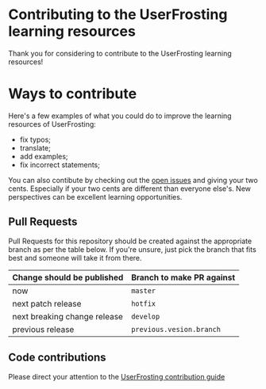 # Contributing to the UserFrosting learning resources

Thank you for considering to contribute to the UserFrosting learning resources!

# Ways to contribute

Here's a few examples of what you could do to improve the learning resources of UserFrosting:

- fix typos;
- translate;
- add examples;
- fix incorrect statements;

You can also contibute by checking out the [open issues](https://github.com/userfrosting/learn/issues) and giving your two cents. Especially if your two cents are different than everyone else's. New perspectives can be excellent learning opportunities.

## Pull Requests

Pull Requests for this repository should be created against the appropriate branch as per the table below. If you're unsure, just pick the branch that fits best and someone will take it from there. 

| Change should be published | Branch to make PR against |
|---|---|
| now | `master` |
| next patch release | `hotfix` |
| next breaking change release | `develop` |
| previous release | `previous.vesion.branch` |

## Code contributions

Please direct your attention to the [UserFrosting contribution guide](https://github.com/userfrosting/UserFrosting/blob/master/.github/CONTRIBUTING.md)
